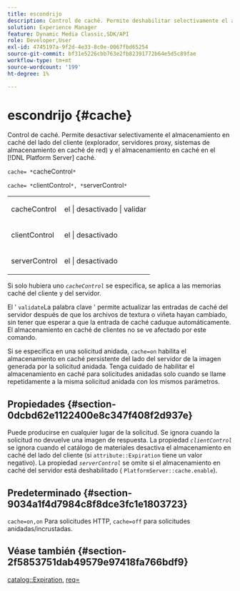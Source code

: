 ```yaml
---
title: escondrijo
description: Control de caché. Permite deshabilitar selectivamente el almacenamiento en caché del lado del cliente (explorador, servidores proxy, sistemas de almacenamiento en caché de red) y el almacenamiento en caché en el [!DNL Platform Server] caché.
solution: Experience Manager
feature: Dynamic Media Classic,SDK/API
role: Developer,User
exl-id: 4745197a-9f2d-4e33-8c0e-0067fbd65254
source-git-commit: bf31e5226cbb763e2fb82391772b64e5d5c89fae
workflow-type: tm+mt
source-wordcount: '199'
ht-degree: 1%

---
```


# escondrijo {#cache}

Control de caché. Permite desactivar selectivamente el almacenamiento en caché del lado del cliente (explorador, servidores proxy, sistemas de almacenamiento en caché de red) y el almacenamiento en caché en el [!DNL Platform Server] caché.

`cache= *`cacheControl`*`

`cache= *`clientControl`*, *`serverControl`*`

<table id="simpletable_CBB5DFBD48B444A4AA806B11299BC43E"> 
 <tr class="strow"> 
  <td class="stentry"> <p><span class="varname"> cacheControl</span> </p> </td> 
  <td class="stentry"> <p>el | desactivado | validar </p></td> 
 </tr> 
 <tr class="strow"> 
  <td class="stentry"> <p><span class="varname"> clientControl </span> </p> </td> 
  <td class="stentry"> <p>el | desactivado </p></td> 
 </tr> 
 <tr class="strow"> 
  <td class="stentry"> <p><span class="varname"> serverControl </span> </p></td> 
  <td class="stentry"> <p>el | desactivado </p></td> 
 </tr> 
</table>

Si solo hubiera uno *`cacheControl`* se especifica, se aplica a las memorias caché del cliente y del servidor.

El &#39; `validate`La palabra clave &#39; permite actualizar las entradas de caché del servidor después de que los archivos de textura o viñeta hayan cambiado, sin tener que esperar a que la entrada de caché caduque automáticamente. El almacenamiento en caché de clientes no se ve afectado por este comando.

Si se especifica en una solicitud anidada, `cache=on` habilita el almacenamiento en caché persistente del lado del servidor de la imagen generada por la solicitud anidada. Tenga cuidado de habilitar el almacenamiento en caché para solicitudes anidadas solo cuando se llame repetidamente a la misma solicitud anidada con los mismos parámetros.

## Propiedades {#section-0dcbd62e1122400e8c347f408f2d937e}

Puede producirse en cualquier lugar de la solicitud. Se ignora cuando la solicitud no devuelve una imagen de respuesta. La propiedad *`clientControl`* se ignora cuando el catálogo de materiales desactiva el almacenamiento en caché del lado del cliente (si `attribute::Expiration` tiene un valor negativo). La propiedad *`serverControl`* se omite si el almacenamiento en caché del servidor está deshabilitado ( `PlatformServer::cache.enable`).

## Predeterminado {#section-9034a1f4d7984c8f8dce3fc1e1803723}

`cache=on,on` Para solicitudes HTTP, `cache=off` para solicitudes anidadas/incrustadas.

## Véase también {#section-2f5853751dab49579e97418fa766bdf9}

[catalog::Expiration](../../../../../ir-api/material-cat/image-rendering-api-ref/c-ir-material-catalog/c-ir-material-data-reference/r-ir-expiration-dataref.md#reference-5e93943abff54c93bf85aae3b911a3ce), [req=](../../../../../ir-api/http-protocol/image-rendering-api-ref/c-ir-http-protocol-ref/c-ir-http-protocol-command-reference/r-ir-req.md#reference-792b1a663fb64261bd2de2a209b847fb)
